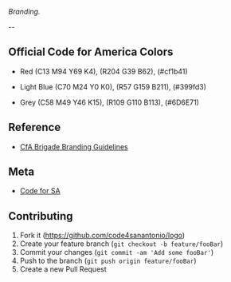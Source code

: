 _Branding._

--

## Official Code for America Colors

- Red
(C13  M94  Y69  K4), (R204  G39  B62), (#cf1b41)

- Light Blue
(C70 M24 Y0 K0), (R57 G159 B211), (#399fd3)

- Grey
(C58 M49 Y46  K15), (R109 G110 B113), (#6D6E71)


## Reference

- [CfA Brigade Branding Guidelines](https://www.codeforamerica.org/blog/2015/07/29/code-for-america-brigade-branding-guidelines/)

## Meta

- [Code for SA](https://github.com/code4sanantonio)

## Contributing

1. Fork it (<https://github.com/code4sanantonio/logo>)
2. Create your feature branch (`git checkout -b feature/fooBar`)
3. Commit your changes (`git commit -am 'Add some fooBar'`)
4. Push to the branch (`git push origin feature/fooBar`)
5. Create a new Pull Request
